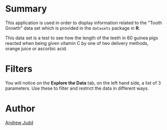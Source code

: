 # Summary

This application is used in order to display information related to the "Tooth Growth" data set which is provided in the `datasets` package in **R**.

This data set is a test to see how the length of the teeth in 60 guinea pigs reacted when being given vitamin C by one of two delivery methods, orange juice or ascorbic acid.

# Filters

You will notice on the **Explore the Data** tab, on the left hand side, a list of 3 parameters.  Use these to filter and restrict the data in different ways.

# Author

[Andrew Judd](http://www.andrewjudd.ca)